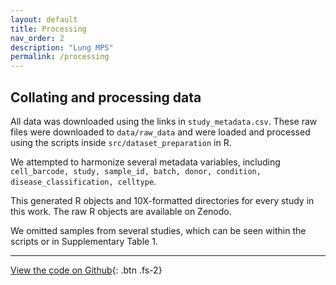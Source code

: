 ```yaml
---
layout: default
title: Processing
nav_order: 2
description: "Lung MPS"
permalink: /processing
---
```


## Collating and processing data

All data was downloaded using the links in `study_metadata.csv`. These raw files were downloaded to `data/raw_data` and were loaded and processed using the scripts inside `src/dataset_preparation` in R.

We attempted to harmonize several metadata variables, including `cell_barcode, study, sample_id, batch, donor, condition, disease_classification, celltype`.

This generated R objects and 10X-formatted directories for every study in this work. The raw R objects are available on Zenodo.

We omitted samples from several studies, which can be seen within the scripts or in Supplementary Table 1.



---
[View the code on Github](https://github.com/joshpeters/lungmps){: .btn .fs-2}

